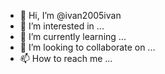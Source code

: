 - 👋 Hi, I’m @ivan2005ivan
- 👀 I’m interested in ...
- 🌱 I’m currently learning ...
- 💞️ I’m looking to collaborate on ...
- 📫 How to reach me ...

<!---
ivan2005ivan/ivan2005ivan is a ✨ special ✨ repository because its `README.md` (this file) appears on your GitHub profile.
You can click the Preview link to take a look at your changes.
--->
